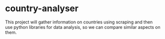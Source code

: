 # country-analyser
This project will gather information on countries using scraping and then use python libraries for data analysis, so we can compare similar aspects on them.
